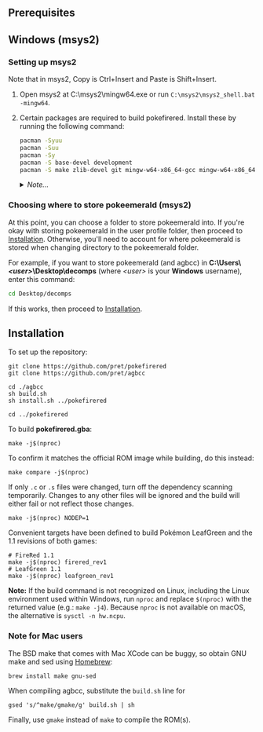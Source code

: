 ## Prerequisites

## Windows (msys2)

### Setting up msys2

Note that in msys2, Copy is Ctrl+Insert and Paste is Shift+Insert.

1. Open msys2 at C:\msys2\mingw64.exe or run `C:\msys2\msys2_shell.bat -mingw64`.

2. Certain packages are required to build pokefirered. Install these by running the following command:

    ```bash
    pacman -Syuu
    pacman -Suu
    pacman -Sy
    pacman -S base-devel development
    pacman -S make zlib-devel git mingw-w64-x86_64-gcc mingw-w64-x86_64-libpng mingw-w64-x86_64-arm-none-eabi-toolchain
    ```
    <details>
        <summary><i>Note...</i></summary>

    >   This command will ask for confirmation, just enter the yes action when prompted.
    </details>

### Choosing where to store pokeemerald (msys2)
At this point, you can choose a folder to store pokeemerald into. If you're okay with storing pokeemerald in the user profile folder, then proceed to [Installation](#installation). Otherwise, you'll need to account for where pokeemerald is stored when changing directory to the pokeemerald folder.

For example, if you want to store pokeemerald (and agbcc) in **C:\Users\\_\<user>_\Desktop\decomps** (where *\<user>* is your **Windows** username), enter this command:

```bash
cd Desktop/decomps
```

If this works, then proceed to [Installation](#installation).

## Installation

To set up the repository:

    git clone https://github.com/pret/pokefirered
    git clone https://github.com/pret/agbcc

    cd ./agbcc
    sh build.sh
    sh install.sh ../pokefirered

    cd ../pokefirered

To build **pokefirered.gba**:

    make -j$(nproc)

To confirm it matches the official ROM image while building, do this instead:

    make compare -j$(nproc)

If only `.c` or `.s` files were changed, turn off the dependency scanning temporarily. Changes to any other files will be ignored and the build will either fail or not reflect those changes.

    make -j$(nproc) NODEP=1

Convenient targets have been defined to build Pokémon LeafGreen and the 1.1 revisions of both games:

    # FireRed 1.1
    make -j$(nproc) firered_rev1
    # LeafGreen 1.1
    make -j$(nproc) leafgreen_rev1

**Note:** If the build command is not recognized on Linux, including the Linux environment used within Windows, run `nproc` and replace `$(nproc)` with the returned value (e.g.: `make -j4`). Because `nproc` is not available on macOS, the alternative is `sysctl -n hw.ncpu`.

### Note for Mac users

The BSD make that comes with Mac XCode can be buggy, so obtain GNU make and sed using [Homebrew](https://brew.sh):

    brew install make gnu-sed

When compiling agbcc, substitute the `build.sh` line for

    gsed 's/^make/gmake/g' build.sh | sh

Finally, use `gmake` instead of `make` to compile the ROM(s).
